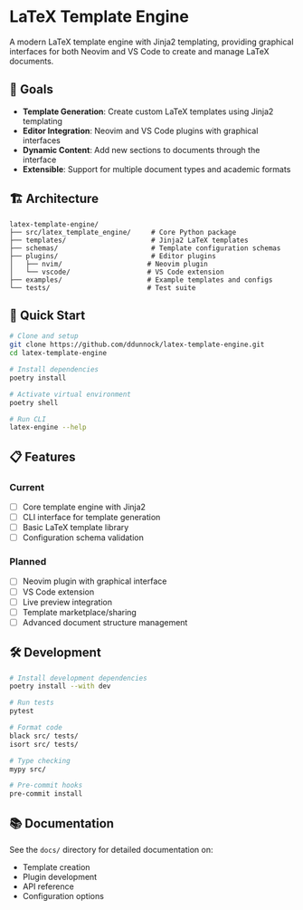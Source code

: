 # LaTeX Template Engine

A modern LaTeX template engine with Jinja2 templating, providing graphical interfaces for both Neovim and VS Code to create and manage LaTeX documents.

## 🎯 Goals

- **Template Generation**: Create custom LaTeX templates using Jinja2 templating
- **Editor Integration**: Neovim and VS Code plugins with graphical interfaces
- **Dynamic Content**: Add new sections to documents through the interface
- **Extensible**: Support for multiple document types and academic formats

## 🏗️ Architecture

```
latex-template-engine/
├── src/latex_template_engine/     # Core Python package
├── templates/                     # Jinja2 LaTeX templates
├── schemas/                       # Template configuration schemas
├── plugins/                       # Editor plugins
│   ├── nvim/                     # Neovim plugin
│   └── vscode/                   # VS Code extension
├── examples/                     # Example templates and configs
└── tests/                        # Test suite
```

## 🚀 Quick Start

```bash
# Clone and setup
git clone https://github.com/ddunnock/latex-template-engine.git
cd latex-template-engine

# Install dependencies
poetry install

# Activate virtual environment
poetry shell

# Run CLI
latex-engine --help
```

## 📋 Features

### Current
- [ ] Core template engine with Jinja2
- [ ] CLI interface for template generation
- [ ] Basic LaTeX template library
- [ ] Configuration schema validation

### Planned
- [ ] Neovim plugin with graphical interface
- [ ] VS Code extension
- [ ] Live preview integration
- [ ] Template marketplace/sharing
- [ ] Advanced document structure management

## 🛠️ Development

```bash
# Install development dependencies
poetry install --with dev

# Run tests
pytest

# Format code
black src/ tests/
isort src/ tests/

# Type checking
mypy src/

# Pre-commit hooks
pre-commit install
```

## 📚 Documentation

See the `docs/` directory for detailed documentation on:
- Template creation
- Plugin development
- API reference
- Configuration options
